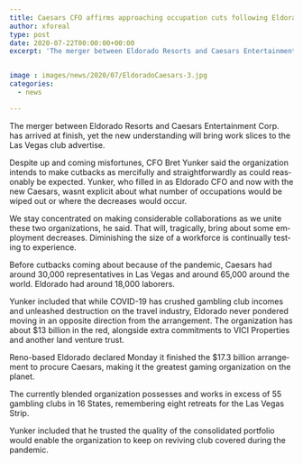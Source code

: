 ```yaml
---
title: Caesars CFO affirms approaching occupation cuts following Eldorado merger
author: xforeal 
type: post
date: 2020-07-22T00:00:00+00:00
excerpt: 'The merger between Eldorado Resorts and Caesars Entertainment Corp '


image : images/news/2020/07/EldoradoCaesars-3.jpg
categories:
  - news

---
```

<span lang="EN-ZA">The merger between Eldorado Resorts and Caesars Entertainment Corp. has arrived at finish, yet the new understanding will bring work slices to the Las Vegas club advertise. </span>

<span lang="EN-ZA">Despite up and coming misfortunes, CFO Bret Yunker said the organization intends to make cutbacks as mercifully and straightforwardly as could reasonably be expected. Yunker, who filled in as Eldorado CFO and now with the new Caesars, wasnt explicit about what number of occupations would be wiped out or where the decreases would occur. </span>

<span lang="EN-ZA">We stay concentrated on making considerable collaborations as we unite these two organizations, he said. That will, tragically, bring about some employment decreases. Diminishing the size of a workforce is continually testing to experience. </span>

<span lang="EN-ZA">Before cutbacks coming about because of the pandemic, Caesars had around 30,000 representatives in Las Vegas and around 65,000 around the world. Eldorado had around 18,000 laborers. </span>

<span lang="EN-ZA">Yunker included that while COVID-19 has crushed gambling club incomes and unleashed destruction on the travel industry, Eldorado never pondered moving in an opposite direction from the arrangement. The organization has about $13 billion in the red, alongside extra commitments to VICI Properties and another land venture trust. </span>

<span lang="EN-ZA">Reno-based Eldorado declared Monday it finished the $17.3 billion arrangement to procure Caesars, making it the greatest gaming organization on the planet. </span>

<span lang="EN-ZA">The currently blended organization possesses and works in excess of 55 gambling clubs in 16 States, remembering eight retreats for the Las Vegas Strip. </span>

<span lang="EN-ZA">Yunker included that he trusted the quality of the consolidated portfolio would enable the organization to keep on reviving club covered during the pandemic. </span>
